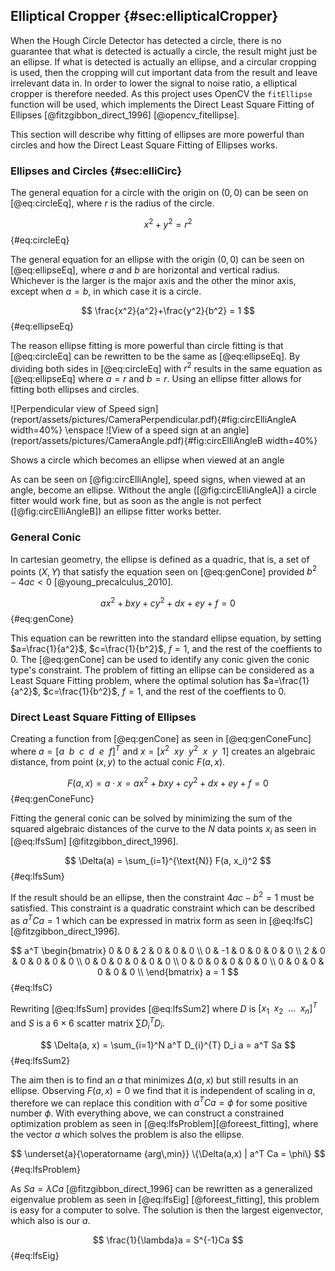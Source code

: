 ## Elliptical Cropper {#sec:ellipticalCropper}

When the Hough Circle Detector has detected a circle, there is no guarantee that what is detected is actually a circle, the result might just be an ellipse. If what is detected is actually an ellipse, and a circular cropping is used, then the cropping will cut important data from the result and leave irrelevant data in. In order to lower the signal to noise ratio, a elliptical cropper is therefore needed. As this project uses OpenCV the `fitEllipse` function will be used, which implements the Direct Least Square Fitting of Ellipses [@fitzgibbon_direct_1996] [@opencv_fitellipse].

This section will describe why fitting of ellipses are more powerful than circles and how the Direct Least Square Fitting of Ellipses works.

### Ellipses and Circles {#sec:elliCirc}

The general equation for a circle with the origin on $(0,0)$ can be seen on [@eq:circleEq], where $r$ is the radius of the circle.

$$
x^2 + y^2 = r^2
$$ {#eq:circleEq}

The general equation for an ellipse with the origin $(0,0)$ can be seen on [@eq:ellipseEq], where $a$ and $b$ are horizontal and vertical radius. Whichever is the larger is the major axis and the other the minor axis, except when $a=b$, in which case it is a circle.

$$
\frac{x^2}{a^2}+\frac{y^2}{b^2} = 1
$$ {#eq:ellipseEq}

The reason ellipse fitting is more powerful than circle fitting is that [@eq:circleEq] can be rewritten to be the same as [@eq:ellipseEq]. By dividing both sides in [@eq:circleEq] with $r^2$ results in the same equation as [@eq:ellipseEq] where $a=r$ and $b=r$. Using an ellipse fitter allows for fitting both ellipses and circles. 

<div id="fig:circElliAngle">
![Perpendicular view of Speed sign](report/assets/pictures/CameraPerpendicular.pdf){#fig:circElliAngleA width=40%}
\enspace
![View of a speed sign at an angle](report/assets/pictures/CameraAngle.pdf){#fig:circElliAngleB width=40%}

Shows a circle which becomes an ellipse when viewed at an angle
</div>

As can be seen on [@fig:circElliAngle], speed signs, when viewed at an angle, become an ellipse. Without the angle ([@fig:circElliAngleA]) a circle fitter would work fine, but as soon as the angle is not perfect ([@fig:circElliAngleB]) an ellipse fitter works better.

### General Conic

In cartesian geometry, the ellipse is defined as a quadric, that is, a set of points $(X, Y)$ that satisfy the equation seen on [@eq:genCone] provided $b^2-4ac<0$ [@young_precalculus_2010].

$$
ax^{2}+bxy+cy^{2}+dx+ey+f = 0
$$ {#eq:genCone}

This equation can be rewritten into the standard ellipse equation, by setting $a=\frac{1}{a^2}$, $c=\frac{1}{b^2}$, $f=1$, and the rest of the coeffients to $0$. The [@eq:genCone] can be used to identify any conic given the conic type's constraint. The problem of fitting an ellipse can be considered as a Least Square Fitting problem, where the optimal solution has $a=\frac{1}{a^2}$, $c=\frac{1}{b^2}$, $f=1$, and the rest of the coeffients to $0$.

### Direct Least Square Fitting of Ellipses

Creating a function from [@eq:genCone] as seen in [@eq:genConeFunc] where $a=[a \enspace b \enspace c \enspace d \enspace e \enspace f]^T$ and $x=[x^2 \enspace xy \enspace y^2 \enspace x \enspace y \enspace 1]$ creates an algebraic distance, from point $(x,y)$ to the actual conic $F(a,x)$.

$$
F(a,x) = a\cdot x = ax^{2}+bxy+cy^{2}+dx+ey+f = 0
$$ {#eq:genConeFunc}

Fitting the general conic can be solved by minimizing the sum of the squared algebraic distances of the curve to the $N$ data points $x_i$ as seen in [@eq:lfsSum] [@fitzgibbon_direct_1996].

$$
\Delta(a) = \sum_{i=1}^{\text{N}} F(a, x_i)^2
$$ {#eq:lfsSum}

If the result should be an ellipse, then the constraint $4ac-b^2=1$ must be satisfied. This constraint is a quadratic constraint which can be described as $a^TCa=1$ which can be expressed in matrix form as seen in [@eq:lfsC] [@fitzgibbon_direct_1996].

$$
a^T \begin{bmatrix}
    0 &  0 & 2 & 0 & 0 & 0 \\
    0 & -1 & 0 & 0 & 0 & 0 \\
    2 &  0 & 0 & 0 & 0 & 0 \\
    0 &  0 & 0 & 0 & 0 & 0 \\
    0 &  0 & 0 & 0 & 0 & 0 \\
    0 &  0 & 0 & 0 & 0 & 0 \\
\end{bmatrix} a = 1
$$ {#eq:lfsC}

Rewriting [@eq:lfsSum] provides [@eq:lfsSum2] where $D$ is $[x_1 \enspace x_2 \enspace ...\enspace x_n]^T$ and $S$ is a $6 \times 6$ scatter matrix $\sum D_i^T D_i$.

$$
\Delta(a, x) = \sum_{i=1}^N a^T D_{i}^{T} D_i a = a^T Sa
$$ {#eq:lfsSum2}

The aim then is to find an $a$ that minimizes $\Delta(a, x)$ but still results in an ellipse. Observing $F(a,x) = 0$ we find that it is independent of scaling in $a$, therefore we can replace this condition with $a^T Ca=\phi$ for some positive number $\phi$. With everything above, we can construct a constrained optimization problem as seen in [@eq:lfsProblem][@foreest_fitting], where the vector $a$ which solves the problem is also the ellipse.

$$
\underset{a}{\operatorname {arg\,min}} \{\Delta(a,x) | a^T Ca = \phi\}
$$ {#eq:lfsProblem}

As $Sa = \lambda Ca$ [@fitzgibbon_direct_1996] can be rewritten as a generalized eigenvalue problem as seen in [@eq:lfsEig] [@foreest_fitting], this problem is easy for a computer to solve. The solution is then the largest eigenvector, which also is our $a$.

$$
\frac{1}{\lambda}a = S^{-1}Ca
$$ {#eq:lfsEig}
